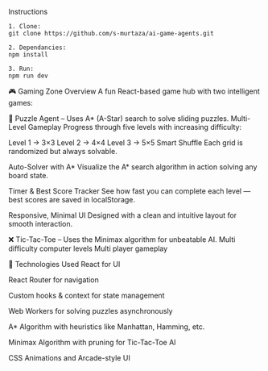 Instructions
    
    1. Clone: 
    git clone https://github.com/s-murtaza/ai-game-agents.git

    2. Dependancies: 
    npm install

    3. Run: 
    npm run dev 

🎮 Gaming Zone Overview
A fun React-based game hub with two intelligent games:

🧩 Puzzle Agent – Uses A* (A-Star) search to solve sliding puzzles.
Multi-Level Gameplay
Progress through five levels with increasing difficulty:

Level 1 → 3×3
Level 2 → 4×4
Level 3 → 5×5
Smart Shuffle
Each grid is randomized but always solvable.

Auto-Solver with A*
Visualize the A* search algorithm in action solving any board state.

Timer & Best Score Tracker
See how fast you can complete each level — best scores are saved in localStorage.

Responsive, Minimal UI
Designed with a clean and intuitive layout for smooth interaction.

❌ Tic-Tac-Toe – Uses the Minimax algorithm for unbeatable AI.
Multi difficulty computer levels
Multi player gameplay

🧠 Technologies Used
React for UI

React Router for navigation

Custom hooks & context for state management

Web Workers for solving puzzles asynchronously

A* Algorithm with heuristics like Manhattan, Hamming, etc.

Minimax Algorithm with pruning for Tic-Tac-Toe AI

CSS Animations and Arcade-style UI

